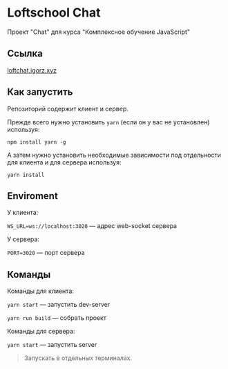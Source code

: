 # Loftschool Chat

Проект "Chat" для курса "Комплексное обучение JavaScript"

## Ссылка

[loftchat.igorz.xyz](https://loftchat.igorz.xyz/)

## Как запустить

Репозиторий содержит клиент и сервер.

Прежде всего нужно установить `yarn` (если он у вас не установлен) используя:

`npm install yarn -g`

А затем нужно установить необходимые зависимости под отдельности для клиента и для сервера используя:

`yarn install`

## Enviroment

У клиента:

`WS_URL=ws://localhost:3020` — адрес web-socket сервера

У сервера:

`PORT=3020` — порт сервера

## Команды

Команды для клиента:

`yarn start` — запустить dev-server

`yarn run build` — собрать проект

Команды для сервера:

`yarn start` — запустить server

> Запускать в отдельных терминалах.
